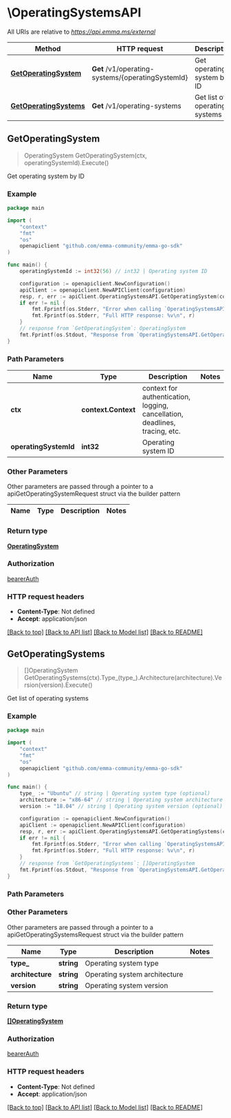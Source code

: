 # \OperatingSystemsAPI

All URIs are relative to *https://api.emma.ms/external*

Method | HTTP request | Description
------------- | ------------- | -------------
[**GetOperatingSystem**](OperatingSystemsAPI.md#GetOperatingSystem) | **Get** /v1/operating-systems/{operatingSystemId} | Get operating system by ID
[**GetOperatingSystems**](OperatingSystemsAPI.md#GetOperatingSystems) | **Get** /v1/operating-systems | Get list of operating systems



## GetOperatingSystem

> OperatingSystem GetOperatingSystem(ctx, operatingSystemId).Execute()

Get operating system by ID

### Example

```go
package main

import (
	"context"
	"fmt"
	"os"
	openapiclient "github.com/emma-community/emma-go-sdk"
)

func main() {
	operatingSystemId := int32(56) // int32 | Operating system ID

	configuration := openapiclient.NewConfiguration()
	apiClient := openapiclient.NewAPIClient(configuration)
	resp, r, err := apiClient.OperatingSystemsAPI.GetOperatingSystem(context.Background(), operatingSystemId).Execute()
	if err != nil {
		fmt.Fprintf(os.Stderr, "Error when calling `OperatingSystemsAPI.GetOperatingSystem``: %v\n", err)
		fmt.Fprintf(os.Stderr, "Full HTTP response: %v\n", r)
	}
	// response from `GetOperatingSystem`: OperatingSystem
	fmt.Fprintf(os.Stdout, "Response from `OperatingSystemsAPI.GetOperatingSystem`: %v\n", resp)
}
```

### Path Parameters


Name | Type | Description  | Notes
------------- | ------------- | ------------- | -------------
**ctx** | **context.Context** | context for authentication, logging, cancellation, deadlines, tracing, etc.
**operatingSystemId** | **int32** | Operating system ID | 

### Other Parameters

Other parameters are passed through a pointer to a apiGetOperatingSystemRequest struct via the builder pattern


Name | Type | Description  | Notes
------------- | ------------- | ------------- | -------------


### Return type

[**OperatingSystem**](OperatingSystem.md)

### Authorization

[bearerAuth](../README.md#bearerAuth)

### HTTP request headers

- **Content-Type**: Not defined
- **Accept**: application/json

[[Back to top]](#) [[Back to API list]](../README.md#documentation-for-api-endpoints)
[[Back to Model list]](../README.md#documentation-for-models)
[[Back to README]](../README.md)


## GetOperatingSystems

> []OperatingSystem GetOperatingSystems(ctx).Type_(type_).Architecture(architecture).Version(version).Execute()

Get list of operating systems

### Example

```go
package main

import (
	"context"
	"fmt"
	"os"
	openapiclient "github.com/emma-community/emma-go-sdk"
)

func main() {
	type_ := "Ubuntu" // string | Operating system type (optional)
	architecture := "x86-64" // string | Operating system architecture (optional)
	version := "18.04" // string | Operating system version (optional)

	configuration := openapiclient.NewConfiguration()
	apiClient := openapiclient.NewAPIClient(configuration)
	resp, r, err := apiClient.OperatingSystemsAPI.GetOperatingSystems(context.Background()).Type_(type_).Architecture(architecture).Version(version).Execute()
	if err != nil {
		fmt.Fprintf(os.Stderr, "Error when calling `OperatingSystemsAPI.GetOperatingSystems``: %v\n", err)
		fmt.Fprintf(os.Stderr, "Full HTTP response: %v\n", r)
	}
	// response from `GetOperatingSystems`: []OperatingSystem
	fmt.Fprintf(os.Stdout, "Response from `OperatingSystemsAPI.GetOperatingSystems`: %v\n", resp)
}
```

### Path Parameters



### Other Parameters

Other parameters are passed through a pointer to a apiGetOperatingSystemsRequest struct via the builder pattern


Name | Type | Description  | Notes
------------- | ------------- | ------------- | -------------
 **type_** | **string** | Operating system type | 
 **architecture** | **string** | Operating system architecture | 
 **version** | **string** | Operating system version | 

### Return type

[**[]OperatingSystem**](OperatingSystem.md)

### Authorization

[bearerAuth](../README.md#bearerAuth)

### HTTP request headers

- **Content-Type**: Not defined
- **Accept**: application/json

[[Back to top]](#) [[Back to API list]](../README.md#documentation-for-api-endpoints)
[[Back to Model list]](../README.md#documentation-for-models)
[[Back to README]](../README.md)

